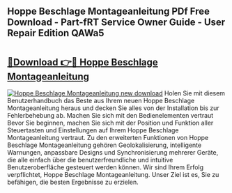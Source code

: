 ## Hoppe Beschlage Montageanleitung PDf Free Download - Part-fRT Service Owner Guide - User Repair Edition QAWa5

# <h2><a href="http://df8h01.blite.top/?on=Hoppe+Beschlage+Montageanleitung">🔗Download 👉🔴 Hoppe Beschlage Montageanleitung</a></h2>

[![Hoppe Beschlage Montageanleitung new download](https://i.imgur.com/lujVjoI.png)](http://df8h01.blite.top/?on=Hoppe+Beschlage+Montageanleitung)
Holen Sie mit diesem Benutzerhandbuch das Beste aus Ihrem neuen Hoppe Beschlage Montageanleitung heraus und decken Sie alles von der Installation bis zur Fehlerbehebung ab. Machen Sie sich mit den Bedienelementen vertraut Bevor Sie beginnen, machen Sie sich mit der Position und Funktion aller Steuertasten und Einstellungen auf Ihrem Hoppe Beschlage Montageanleitung vertraut. Zu den erweiterten Funktionen von Hoppe Beschlage Montageanleitung gehören Geolokalisierung, intelligente Warnungen, anpassbare Designs und Synchronisierung mehrerer Geräte, die alle einfach über die benutzerfreundliche und intuitive Benutzeroberfläche gesteuert werden können. Wir sind Ihrem Erfolg verpflichtet, Hoppe Beschlage Montageanleitung. Unser Ziel ist es, Sie zu befähigen, die besten Ergebnisse zu erzielen.
